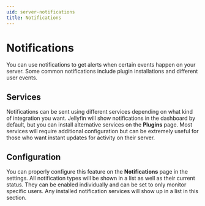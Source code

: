 ```yaml
---
uid: server-notifications
title: Notifications
---
```


# Notifications

You can use notifications to get alerts when certain events happen on your server. Some common notifications include plugin installations and different user events.

## Services

Notifications can be sent using different services depending on what kind of integration you want. Jellyfin will show notifications in the dashboard by default, but you can install alternative services on the **Plugins** page. Most services will require additional configuration but can be extremely useful for those who want instant updates for activity on their server.

## Configuration

You can properly configure this feature on the **Notifications** page in the settings. All notification types will be shown in a list as well as their current status. They can be enabled individually and can be set to only monitor specific users. Any installed notification services will show up in a list in this section.
